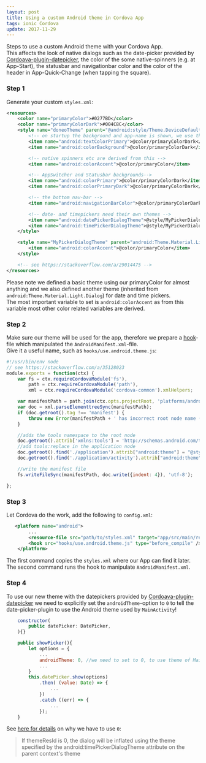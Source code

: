 ```yaml
---
layout: post
title: Using a custom Android theme in Cordova App
tags: ionic Cordova
update: 2017-11-29
---
```


Steps to use a custom Android theme with your Cordova App.  
This affects the look of native dialogs such as the date-picker provided by
[Cordoava-plugin-datepicker](https://github.com/VitaliiBlagodir/cordova-plugin-datepicker),
the color of the some native-spinners (e.g. at App-Start), the statusbar and navigationbar color and
the color of the header in App-Quick-Change (when tapping the square).


### Step 1

Generate your custom `styles.xml`:
```xml
<resources>
    <color name="primaryColor">#0277BD</color>
    <color name="primaryColorDark">#004C8C</color>
    <style name="doneoTheme" parent="@android:style/Theme.DeviceDefault.NoActionBar">
        <!-- on startup the background and app-name is shown, we use the same color to see just background.. -->
        <item name="android:textColorPrimary">@color/primaryColorDark</item>
        <item name="android:colorBackground">@color/primaryColorDark</item>

        <!-- native spinners etc are derived from this -->
        <item name="android:colorAccent">@color/primaryColor</item>

        <!-- AppSwitcher and Statusbar backgrounds-->
        <item name="android:colorPrimary">@color/primaryColorDark</item>
        <item name="android:colorPrimaryDark">@color/primaryColorDark</item>

        <!-- the bottom nav-bar -->
        <item name="android:navigationBarColor">@color/primaryColorDark</item>

        <!-- date- and timepickers need their own themes -->
        <item name="android:datePickerDialogTheme">@style/MyPickerDialogTheme</item>
        <item name="android:timePickerDialogTheme">@style/MyPickerDialogTheme</item>
    </style>

    <style name="MyPickerDialogTheme" parent="android:Theme.Material.Light.Dialog">
        <item name="android:colorAccent">@color/primaryColor</item>
    </style>

    <!-- see https://stackoverflow.com/a/29014475 -->
</resources>
```

Please note we defined a basic theme using our primaryColor for almost anything and
we also defined another theme (inherited from `android:Theme.Material.Light.Dialog`)
for date and time pickers.  
The most important variable to set is `android:colorAccent` as from this variable most other
color related variables are derived.

### Step 2

Make sure our theme will be used for the app, therefore we prepare a [hook](http://cordova.apache.org/docs/en/latest/guide/appdev/hooks/index.html)-file
which manipulated the `AndroidManifest.xml`-file.  
Give it a useful name, such as `hooks/use.android.theme.js`:
```js
#!/usr/bin/env node
// see https://stackoverflow.com/a/35128023
module.exports = function(ctx) {
    var fs = ctx.requireCordovaModule('fs'),
        path = ctx.requireCordovaModule('path'),
        xml = ctx.requireCordovaModule('cordova-common').xmlHelpers;

    var manifestPath = path.join(ctx.opts.projectRoot, 'platforms/android/app/src/main/AndroidManifest.xml');
    var doc = xml.parseElementtreeSync(manifestPath);
    if (doc.getroot().tag !== 'manifest') {
        throw new Error(manifestPath + ' has incorrect root node name (expected "manifest")');
    }

    //adds the tools namespace to the root node
    doc.getroot().attrib['xmlns:tools'] = 'http://schemas.android.com/tools';
    //add tools:replace in the application node
    doc.getroot().find('./application').attrib["android:theme"] = "@style/doneoTheme";
    doc.getroot().find('./application/activity').attrib["android:theme"] = "@style/doneoTheme";

    //write the manifest file
    fs.writeFileSync(manifestPath, doc.write({indent: 4}), 'utf-8');

};
```

### Step 3

Let Cordova do the work, add the following to `config.xml`:
```xml
   <platform name="android">
        ...
        <resource-file src="path/to/styles.xml" target="app/src/main/res/values/styles.xml" />
        <hook src="hooks/use.android.theme.js" type="before_compile" />
    </platform>
```
The first command copies the `styles.xml` where our App can find it later.  
The second command runs the hook to manipulate `AndroidManifest.xml`.

### Step 4

To use our new theme with the datepickers provided by [Cordoava-plugin-datepicker](https://github.com/VitaliiBlagodir/cordova-plugin-datepicker)
we need to explicitly set the `androidTheme`-option to `0` to tell the date-picker-plugin
to use the Android theme used by `MainActivity`!

```js
    constructor(
        public datePicker: DatePicker,
    ){}

    public showPicker(){
        let options = {
            ...
            androidTheme: 0, //we need to set to 0, to use theme of MainActivity
            ...
        }
        this.datePicker.show(options)
            .then( (value: Date) => {
                ...			
            })
            .catch ((err) => {
				...
            });
    }
```

See [here for details](https://developer.android.com/reference/android/app/TimePickerDialog.html)
on why we have to use `0`:
> If themeResId is 0, the dialog will be inflated using the theme specified by the android:timePickerDialogTheme attribute on the parent context's theme
